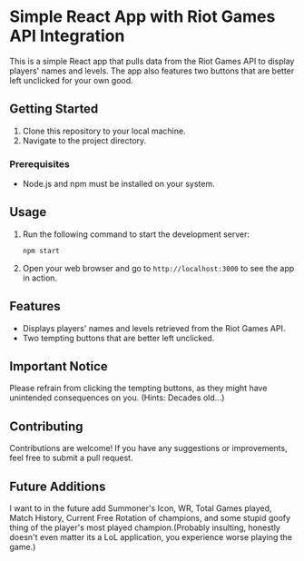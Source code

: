 # Simple React App with Riot Games API Integration

This is a simple React app that pulls data from the Riot Games API to display players' names and levels. The app also features two buttons that are better left unclicked for your own good.

## Getting Started

1. Clone this repository to your local machine.
2. Navigate to the project directory.

### Prerequisites

- Node.js and npm must be installed on your system.

## Usage

1. Run the following command to start the development server:

    ```bash
    npm start
    ```

2. Open your web browser and go to `http://localhost:3000` to see the app in action.

## Features

- Displays players' names and levels retrieved from the Riot Games API.
- Two tempting buttons that are better left unclicked.

## Important Notice

Please refrain from clicking the tempting buttons, as they might have unintended consequences on you.
(Hints: Decades old...)

## Contributing

Contributions are welcome! If you have any suggestions or improvements, feel free to submit a pull request.

## Future Additions
I want to in the future add Summoner's Icon, WR, Total Games played, Match History, Current Free Rotation of champions, and some stupid goofy thing of the player's most played champion.(Probably insulting, honestly doesn't even matter its a LoL application, you experience worse playing the game.)
